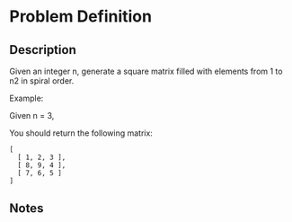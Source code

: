# Problem Definition

## Description

Given an integer n, generate a square matrix filled with elements from 1 to n2 in spiral order.

Example:

Given n = 3,

You should return the following matrix:

```text
[
  [ 1, 2, 3 ],
  [ 8, 9, 4 ],
  [ 7, 6, 5 ]
]
```

## Notes